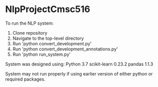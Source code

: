 # NlpProjectCmsc516

To run the NLP system:

1. Clone repository
2. Navigate to the top-level directory
3. Run 'python convert_development.py'
4. Run 'python convert_development_annotations.py'
5. Run 'python run_system.py'

System was designed using:
Python 3.7
scikit-learn 0.23.2
pandas 1.1.3

System may not run properly if using earlier version of either python or required packages.
